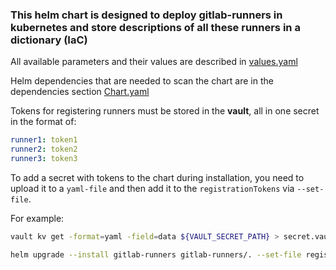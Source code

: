 ### This helm chart is designed to deploy gitlab-runners in kubernetes and store descriptions of all these runners in a dictionary (IaC)

All available parameters and their values are described in [values.yaml](values.yaml)

Helm dependencies that are needed to scan the chart are in the dependencies section [Chart.yaml](Chart.yaml)

Tokens for registering runners must be stored in the **vault**, all in one secret in the format of:

```yaml
runner1: token1
runner2: token2
runner3: token3
```

To add a secret with tokens to the chart during installation, you need to upload it to a `yaml-file` and then add it to the `registrationTokens` via `--set-file`.

For example:
```sh
vault kv get -format=yaml -field=data ${VAULT_SECRET_PATH} > secret.vault.yaml
```
```sh
helm upgrade --install gitlab-runners gitlab-runners/. --set-file registrationTokens=secret.vault.yaml
```
